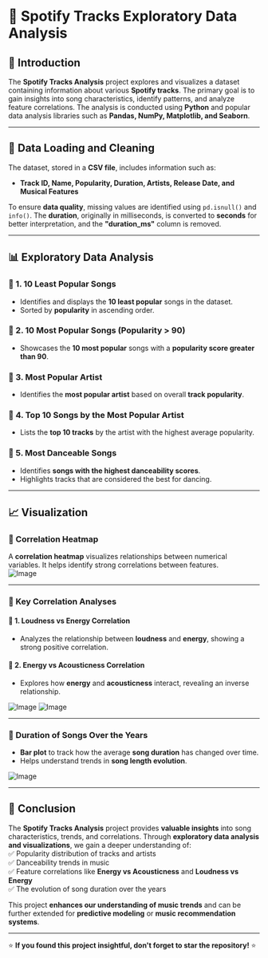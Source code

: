 
# 🎵 Spotify Tracks Exploratory Data Analysis  

## 📌 Introduction  
The **Spotify Tracks Analysis** project explores and visualizes a dataset containing information about various **Spotify tracks**. The primary goal is to gain insights into song characteristics, identify patterns, and analyze feature correlations. The analysis is conducted using **Python** and popular data analysis libraries such as **Pandas, NumPy, Matplotlib, and Seaborn**.  

---

## 📂 Data Loading and Cleaning  
The dataset, stored in a **CSV file**, includes information such as:  
- **Track ID, Name, Popularity, Duration, Artists, Release Date, and Musical Features**  

To ensure **data quality**, missing values are identified using `pd.isnull()` and `info()`. The **duration**, originally in milliseconds, is converted to **seconds** for better interpretation, and the **"duration_ms"** column is removed.  

---

## 📊 Exploratory Data Analysis  

### 🔹 1. 10 Least Popular Songs  
- Identifies and displays the **10 least popular** songs in the dataset.  
- Sorted by **popularity** in ascending order.  

### 🔹 2. 10 Most Popular Songs (Popularity > 90)  
- Showcases the **10 most popular** songs with a **popularity score greater than 90**.  

### 🔹 3. Most Popular Artist  
- Identifies the **most popular artist** based on overall **track popularity**.  

### 🔹 4. Top 10 Songs by the Most Popular Artist  
- Lists the **top 10 tracks** by the artist with the highest average popularity.  

### 🔹 5. Most Danceable Songs  
- Identifies **songs with the highest danceability scores**.  
- Highlights tracks that are considered the best for dancing.  

---

## 📈 Visualization  

### 🔹 Correlation Heatmap  
A **correlation heatmap** visualizes relationships between numerical variables. It helps identify strong correlations between features.  
![Image](https://github.com/user-attachments/assets/22f3836d-6c1b-4b30-a641-2994092ef015) 

---

### 🔹 Key Correlation Analyses  

#### 📌 1. **Loudness vs Energy Correlation**  
- Analyzes the relationship between **loudness** and **energy**, showing a strong positive correlation.  

#### 📌 2. **Energy vs Acousticness Correlation**  
- Explores how **energy** and **acousticness** interact, revealing an inverse relationship.  

![Image](https://github.com/user-attachments/assets/b9e363eb-e00f-4570-847a-ef34ad420981)
![Image](https://github.com/user-attachments/assets/e06c6b5c-1a49-4697-acf8-cfdd72b60068) 

---

### 🔹 Duration of Songs Over the Years  
- **Bar plot** to track how the average **song duration** has changed over time.  
- Helps understand trends in **song length evolution**.  

![Image](https://github.com/user-attachments/assets/8b49df0b-5fd5-43c3-938d-80ab0738ac21)

---

## 🎯 Conclusion  
The **Spotify Tracks Analysis** project provides **valuable insights** into song characteristics, trends, and correlations. Through **exploratory data analysis and visualizations**, we gain a deeper understanding of:  
✅ Popularity distribution of tracks and artists  
✅ Danceability trends in music  
✅ Feature correlations like **Energy vs Acousticness** and **Loudness vs Energy**  
✅ The evolution of song duration over the years  

This project **enhances our understanding of music trends** and can be further extended for **predictive modeling** or **music recommendation systems**.  

---

⭐ **If you found this project insightful, don't forget to star the repository!** ⭐  
